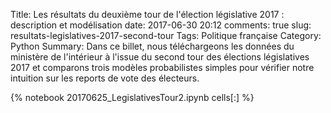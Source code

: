 ﻿Title: Les résultats du deuxième tour de l'élection législative 2017 : description et modélisation
date: 2017-06-30 20:12
comments: true
slug: resultats-legislatives-2017-second-tour
Tags: Politique française
Category: Python
Summary: Dans ce billet, nous téléchargeons les données du ministère de l'intérieur à l'issue du second tour des élections législatives 2017 et comparons trois modèles probabilistes simples pour vérifier notre intuition sur les reports de vote des électeurs.

{% notebook 20170625_LegislativesTour2.ipynb cells[:] %}
